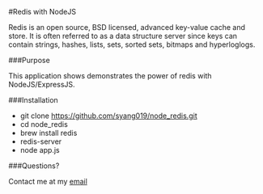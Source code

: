 #Redis with NodeJS

Redis is an open source, BSD licensed, advanced key-value cache and store. It is often referred to as a data structure server since keys can contain strings, hashes, lists, sets, sorted sets, bitmaps and hyperloglogs.

###Purpose

This application shows demonstrates the power of redis with NodeJS/ExpressJS.

###Installation

  - git clone https://github.com/syang019/node_redis.git
  - cd node_redis
  - brew install redis
  - redis-server
  - node app.js
  
###Questions?

  Contact me at my [email](to:stanley@stanleycyang.com)
